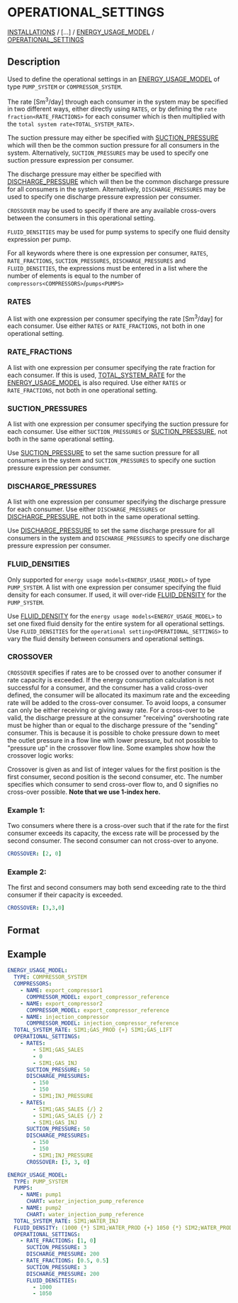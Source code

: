# OPERATIONAL_SETTINGS
 
[INSTALLATIONS](/about/references/INSTALLATIONS.md) /
[...] /
[ENERGY_USAGE_MODEL](/about/references/ENERGY_USAGE_MODEL.md) / 
[OPERATIONAL_SETTINGS](/about/references/OPERATIONAL_SETTINGS.md)

## Description
Used to define the operational settings in an [ENERGY_USAGE_MODEL](/about/references/ENERGY_USAGE_MODEL.md)
 of type `PUMP_SYSTEM` or `COMPRESSOR_SYSTEM`.

The rate [Sm<sup>3</sup>/day] through each consumer in the system may be specified in two different ways, either directly using
`RATES`, or by defining the `rate fraction<RATE_FRACTIONS>` for each consumer which is then multiplied with the
`total system rate<TOTAL_SYSTEM_RATE>`.

The suction pressure may either be specified with [SUCTION_PRESSURE](/about/references/SUCTION_PRESSURE.md)
which will then be the common suction pressure for all consumers in the system. Alternatively, 
`SUCTION_PRESSURES`  may be used to specify one suction pressure expression per consumer.

The discharge pressure may either be specified with [DISCHARGE_PRESSURE](/about/references/DISCHARGE_PRESSURE.md)
which will then be the common discharge pressure for all consumers in the system. Alternatively, 
`DISCHARGE_PRESSURES` may be used to specify one discharge pressure expression per consumer.

`CROSSOVER` may be used to specify if there are any available cross-overs between the consumers in this operational
setting.

`FLUID_DENSITIES` may be used for pump systems to specify one fluid density expression per pump.

For all keywords where there is one expression per consumer, `RATES`, `RATE_FRACTIONS`, `SUCTION_PRESSURES`,
`DISCHARGE_PRESSURES` and `FLUID_DENSITIES`, the expressions must be entered in a
list where the number of elements is equal to the number of `compressors<COMPRESSORS>`/`pumps<PUMPS>`

### RATES
A list with one expression per consumer specifying the rate [Sm<sup>3</sup>/day] for each consumer. Use either `RATES` or `RATE_FRACTIONS`,
not both in one operational setting.

### RATE_FRACTIONS
A list with one expression per consumer specifying the rate fraction for each consumer. If this is used,
[TOTAL_SYSTEM_RATE](/about/references/TOTAL_SYSTEM_RATE.md) for the [ENERGY_USAGE_MODEL](/about/references/ENERGY_USAGE_MODEL.md)
is also required. Use either `RATES` or `RATE_FRACTIONS`, not both in one operational setting.

### SUCTION_PRESSURES
A list with one expression per consumer specifying the suction pressure for each consumer. Use either `SUCTION_PRESSURES` or 
[SUCTION_PRESSURE](/about/references/SUCTION_PRESSURE.md), not both in the same operational setting.

Use [SUCTION_PRESSURE](/about/references/SUCTION_PRESSURE.md) to set the same suction pressure for all consumers in the system and 
`SUCTION_PRESSURES` to specify one suction pressure expression per consumer.

### DISCHARGE_PRESSURES
A list with one expression per consumer specifying the discharge pressure for each consumer. Use either `DISCHARGE_PRESSURES`
or [DISCHARGE_PRESSURE](/about/references/DISCHARGE_PRESSURE.md), not both in the same operational setting.

Use [DISCHARGE_PRESSURE](/about/references/DISCHARGE_PRESSURE.md) to set the same discharge pressure for all consumers in the system and
`DISCHARGE_PRESSURES` to specify one discharge pressure expression per consumer.

### FLUID_DENSITIES
Only supported for `energy usage models<ENERGY_USAGE_MODEL>` of type `PUMP_SYSTEM`.
A list with one expression per consumer specifying the fluid density for each consumer. If used, it will over-ride
[FLUID_DENSITY](/about/references/FLUID_DENSITY.md) for the `PUMP_SYSTEM`.

Use [FLUID_DENSITY](/about/references/FLUID_DENSITY.md) for the `energy usage models<ENERGY_USAGE_MODEL>`
to set one fixed fluid density for the entire system for all operational settings. Use 
`FLUID_DENSITIES` for the `operational setting<OPERATIONAL_SETTINGS>` to vary the fluid density between consumers and operational settings.

### CROSSOVER
`CROSSOVER` specifies if rates are to be crossed over to another consumer if rate capacity is exceeded. If the
energy consumption calculation is not successful for a consumer, and the consumer has a valid cross-over defined, the
consumer will be allocated its maximum rate and the exceeding rate will be added to the cross-over consumer. To avoid
loops, a consumer can only be either receiving or giving away rate. For a cross-over to be valid, the discharge pressure
at the consumer "receiving" overshooting rate must be higher than or equal to the discharge pressure of the "sending"
consumer. This is because it is possible to choke pressure down to meet the outlet pressure in a flow line with lower
pressure, but not possible to "pressure up" in the crossover flow line.
Some examples show how the crossover logic works:

Crossover is given as and list of integer values for the first position is the first consumer, second position is the
second consumer, etc. The number specifies which consumer to send cross-over flow to, and 0 signifies no cross-over
possible. **Note that we use 1-index here.**

### Example 1:
Two consumers where there is a cross-over such that if the rate for the first consumer exceeds its capacity,
the excess rate will be processed by the second consumer. The second consumer can not cross-over to anyone.

~~~~~~~~yaml
CROSSOVER: [2, 0]
~~~~~~~~

### Example 2:
The first and second consumers may both send exceeding rate to the third consumer if their capacity is
exceeded.

~~~~~~~~yaml
CROSSOVER: [3,3,0]
~~~~~~~~

## Format
## Example
~~~~~~~~yaml
ENERGY_USAGE_MODEL:
  TYPE: COMPRESSOR_SYSTEM
  COMPRESSORS:
    - NAME: export_compressor1
      COMPRESSOR_MODEL: export_compressor_reference
    - NAME: export_compressor2
      COMPRESSOR_MODEL: export_compressor_reference
    - NAME: injection_compressor
      COMPRESSOR_MODEL: injection_compressor_reference
  TOTAL_SYSTEM_RATE: SIM1;GAS_PROD {+} SIM1;GAS_LIFT
  OPERATIONAL_SETTINGS:
    - RATES:
        - SIM1;GAS_SALES
        - 0
        - SIM1;GAS_INJ
      SUCTION_PRESSURE: 50
      DISCHARGE_PRESSURES:
        - 150
        - 150
        - SIM1;INJ_PRESSURE
    - RATES:
        - SIM1;GAS_SALES {/} 2
        - SIM1;GAS_SALES {/} 2
        - SIM1;GAS_INJ
      SUCTION_PRESSURE: 50
      DISCHARGE_PRESSURES:
        - 150
        - 150
        - SIM1;INJ_PRESSURE
      CROSSOVER: [3, 3, 0]
~~~~~~~~

~~~~~~~~yaml
ENERGY_USAGE_MODEL:
  TYPE: PUMP_SYSTEM
  PUMPS:
    - NAME: pump1
      CHART: water_injection_pump_reference
    - NAME: pump2
      CHART: water_injection_pump_reference
  TOTAL_SYSTEM_RATE: SIM1;WATER_INJ
  FLUID_DENSITY: (1000 {*} SIM1;WATER_PROD {+} 1050 {*} SIM2;WATER_PROD) {/} (SIM1;WATER_PROD {+} SIM2;WATER_PROD)
  OPERATIONAL_SETTINGS:
    - RATE_FRACTIONS: [1, 0]
      SUCTION_PRESSURE: 3
      DISCHARGE_PRESSURE: 200
    - RATE_FRACTIONS: [0.5, 0.5]
      SUCTION_PRESSURE: 3
      DISCHARGE_PRESSURE: 200
      FLUID_DENSITIES:
        - 1000
        - 1050
~~~~~~~~

